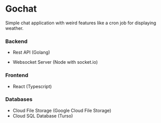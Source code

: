# Gochat

Simple chat application with weird features like a cron job for displaying weather.

### Backend

- Rest API (Golang)

- Websocket Server (Node with socket.io)

### Frontend

- React (Typescript)

### Databases

- Cloud File Storage (Google Cloud File Storage)
- Cloud SQL Database (Turso)
